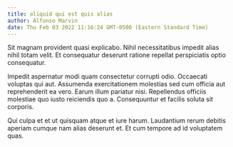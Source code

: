 ```yaml
---
title: aliquid qui est quis alias
author: Alfonso Marvin
date: Thu Feb 03 2022 11:16:24 GMT-0500 (Eastern Standard Time)
---
```

Sit magnam provident quasi explicabo. Nihil necessitatibus impedit alias nihil totam velit. Et consequatur deserunt ratione repellat perspiciatis optio consequatur.

 Impedit aspernatur modi quam consectetur corrupti odio. Occaecati voluptas qui aut. Assumenda exercitationem molestias sed cum officia aut reprehenderit ea vero. Earum illum pariatur nisi. Repellendus officiis molestiae quo iusto reiciendis quo a. Consequuntur et facilis soluta sit corporis.

 Qui culpa et et ut quisquam atque et iure harum. Laudantium rerum debitis aperiam cumque nam alias deserunt et. Et cum tempore ad id voluptatem quas.